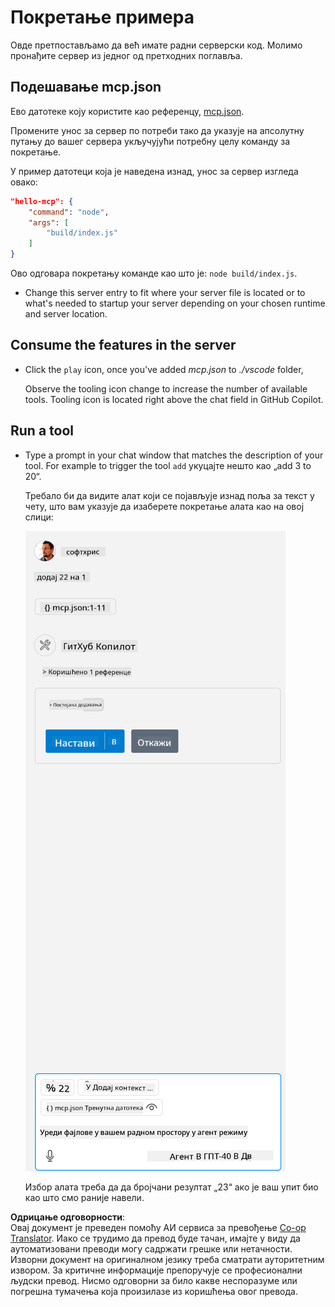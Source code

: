 <!--
CO_OP_TRANSLATOR_METADATA:
{
  "original_hash": "a91ca54debdfb015649e4786545694b3",
  "translation_date": "2025-06-17T16:15:54+00:00",
  "source_file": "03-GettingStarted/04-vscode/solution/README.md",
  "language_code": "sr"
}
-->
# Покретање примера

Овде претпостављамо да већ имате радни серверски код. Молимо пронађите сервер из једног од претходних поглавља.

## Подешавање mcp.json

Ево датотеке коју користите као референцу, [mcp.json](../../../../../03-GettingStarted/04-vscode/solution/mcp.json).

Промените унос за сервер по потреби тако да указује на апсолутну путању до вашег сервера укључујући потребну целу команду за покретање.

У пример датотеци која је наведена изнад, унос за сервер изгледа овако:

```json
"hello-mcp": {
    "command": "node",
    "args": [
        "build/index.js"
    ]
}
```

Ово одговара покретању команде као што је: `node build/index.js`.

- Change this server entry to fit where your server file is located or to what's needed to startup your server depending on your chosen runtime and server location.

## Consume the features in the server

- Click the `play` icon, once you've added *mcp.json* to *./vscode* folder,

    Observe the tooling icon change to increase the number of available tools. Tooling icon is located right above the chat field in GitHub Copilot.

## Run a tool

- Type a prompt in your chat window that matches the description of your tool. For example to trigger the tool `add` укуцајте нешто као „add 3 to 20“.

    Требало би да видите алат који се појављује изнад поља за текст у чету, што вам указује да изаберете покретање алата као на овој слици:

    ![VS Code indicating it wanting to run a tool](../../../../../translated_images/vscode-agent.d5a0e0b897331060518fe3f13907677ef52b879db98c64d68a38338608f3751e.sr.png)

    Избор алата треба да да бројчани резултат „23“ ако је ваш упит био као што смо раније навели.

**Одрицање одговорности**:  
Овај документ је преведен помоћу АИ сервиса за превођење [Co-op Translator](https://github.com/Azure/co-op-translator). Иако се трудимо да превод буде тачан, имајте у виду да аутоматизовани преводи могу садржати грешке или нетачности. Изворни документ на оригиналном језику треба сматрати ауторитетним извором. За критичне информације препоручује се професионални људски превод. Нисмо одговорни за било какве неспоразуме или погрешна тумачења која произилазе из коришћења овог превода.